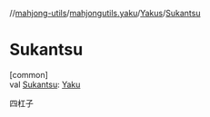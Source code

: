 //[mahjong-utils](../../../index.md)/[mahjongutils.yaku](../index.md)/[Yakus](index.md)/[Sukantsu](-sukantsu.md)

# Sukantsu

[common]\
val [Sukantsu](-sukantsu.md): [Yaku](../-yaku/index.md)

四杠子
